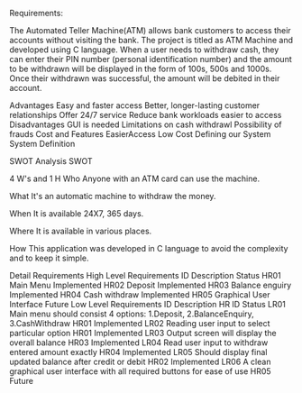 Requirements:

The Automated Teller Machine(ATM) allows bank customers to access their accounts without visiting the bank. The project is titled as ATM Machine and developed using C language. When a user needs to withdraw cash, they can enter their PIN number (personal identification number) and the amount to be withdrawn will be displayed in the form of 100s, 500s and 1000s. Once their withdrawn was successful, the amount will be debited in their account.

Advantages
Easy and faster access
Better, longer-lasting customer relationships
Offer 24/7 service
Reduce bank workloads
easier to access
Disadvantages
GUI is needed
Limitations on cash withdrawl
Possibility of frauds
Cost and Features
EasierAccess
Low Cost
Defining our System
System Definition

SWOT Analysis
SWOT

4 W's and 1 H
Who
Anyone with an ATM card can use the machine.

What
It's an automatic machine to withdraw the money.

When
It is available 24X7, 365 days.

Where
It is available in various places.

How
This application was developed in C language to avoid the complexity and to keep it simple.

Detail Requirements
High Level Requirements
ID	Description	Status
HR01	Main Menu	Implemented
HR02	Deposit	Implemented
HR03	Balance enguiry	Implemented
HR04	Cash withdraw	Implemented
HR05	Graphical User Interface	Future
Low Level Requirements
ID	Description	HR ID	Status
LR01	Main menu should consist 4 options: 1.Deposit, 2.BalanceEnquiry, 3.CashWithdraw	HR01	Implemented
LR02	Reading user input to select particular option	HR01	Implemented
LR03	Output screen will display the overall balance	HR03	Implemented
LR04	Read user input to withdraw entered amount exactly	HR04	Implemented
LR05	Should display final updated balance after credit or debit	HR02	Implemented
LR06	A clean graphical user interface with all required buttons for ease of use	HR05	Future
